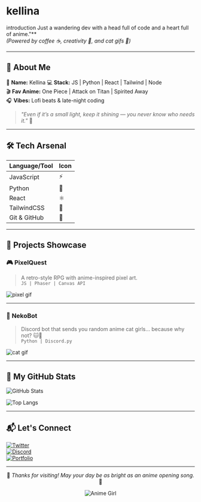 # kellina
 introduction
Just a wandering dev with a head full of code and a heart full of anime."**  
*(Powered by coffee ☕, creativity 🎨, and cat gifs 🐾)*  

---

## 🌟 About Me  

🎀 **Name:** Kellina
💻 **Stack:** JS | Python | React | Tailwind | Node  
🎬 **Fav Anime:** One Piece | Attack on Titan | Spirited Away  
🎧 **Vibes:** Lofi beats & late-night coding  

> *"Even if it’s a small light, keep it shining — you never know who needs it."* 💫  

---

## 🛠️ Tech Arsenal  

| Language/Tool | Icon |
|---------------|------|
| JavaScript    | ⚡   |
| Python        | 🐍   |
| React         | ⚛️   |
| TailwindCSS   | 🎨   |
| Git & GitHub  | 🐙   |

---

## 🌸 Projects Showcase

### 🎮 **PixelQuest**
> A retro-style RPG with anime-inspired pixel art.  
`JS | Phaser | Canvas API`

![pixel gif](https://media.giphy.com/media/l0MYt5jPR6QX5pnqM/giphy.gif)

---

### 🐾 **NekoBot**
> Discord bot that sends you random anime cat girls… because why not? 🐱💖  
`Python | Discord.py`

![cat gif](https://media.giphy.com/media/JIX9t2j0ZTN9S/giphy.gif)

---

## 🎯 My GitHub Stats

![GitHub Stats](https://github-readme-stats.vercel.app/api?username=YourUserName&show_icons=true&theme=synthwave)

![Top Langs](https://github-readme-stats.vercel.app/api/top-langs/?username=YourUserName&layout=compact&theme=synthwave)

---

## 📬 Let's Connect  

[![Twitter](https://img.shields.io/badge/Twitter-@yourhandle-1DA1F2?style=for-the-badge&logo=twitter&logoColor=white)](https://twitter.com/)  
[![Discord](https://img.shields.io/badge/Discord-YourTag-5865F2?style=for-the-badge&logo=discord&logoColor=white)](https://discord.com/)  
[![Portfolio](https://img.shields.io/badge/Portfolio-Visit%20Me-ff69b4?style=for-the-badge&logo=about-dot-me&logoColor=white)](#)  

---

<div align="center">
  
🌸 *Thanks for visiting! May your day be as bright as an anime opening song.* 🌸  

![Anime Girl](https://media.giphy.com/media/3o6Zt481isNVuQI1l6/giphy.gif)

</div>

